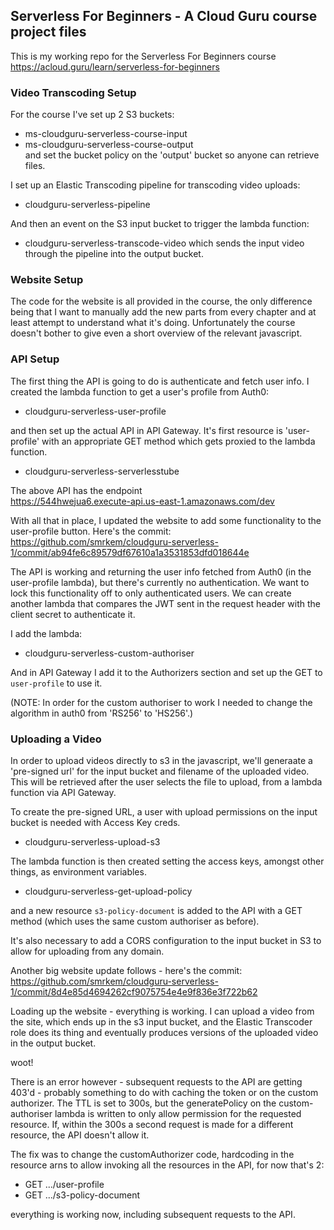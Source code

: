 ## Serverless For Beginners - A Cloud Guru course project files

This is my working repo for the Serverless For Beginners course https://acloud.guru/learn/serverless-for-beginners  

### Video Transcoding Setup  
For the course I've set up 2 S3 buckets:
- ms-cloudguru-serverless-course-input
- ms-cloudguru-serverless-course-output  
and set the bucket policy on the 'output' bucket so anyone can retrieve files.

I set up an Elastic Transcoding pipeline for transcoding video uploads:
- cloudguru-serverless-pipeline

And then an event on the S3 input bucket to trigger the lambda function:
- cloudguru-serverless-transcode-video
which sends the input video through the pipeline into the output bucket.

### Website Setup
The code for the website is all provided in the course, the only difference being that I want to manually add the new parts from every chapter and at least attempt to understand what it's doing. Unfortunately the course doesn't bother to give even a short overview of the relevant javascript.  

### API Setup
The first thing the API is going to do is authenticate and fetch user info. I created the lambda function to get a user's profile from Auth0:  
- cloudguru-serverless-user-profile

and then set up the actual API in API Gateway. It's first resource is 'user-profile' with an appropriate GET method which gets proxied to the lambda function.
- cloudguru-serverless-serverlesstube  

The above API has the endpoint  
https://544hwejua6.execute-api.us-east-1.amazonaws.com/dev  

With all that in place, I updated the website to add some functionality to the user-profile button. Here's the commit:
https://github.com/smrkem/cloudguru-serverless-1/commit/ab94fe6c89579df67610a1a3531853dfd018644e  

The API is working and returning the user info fetched from Auth0 (in the user-profile lambda), but there's currently no authentication. We want to lock this functionality off to only authenticated users. We can create another lambda that compares the JWT sent in the request header with the client secret to authenticate it.

I add the lambda:  
- cloudguru-serverless-custom-authoriser  

And in API Gateway I add it to the Authorizers section and set up the GET to `user-profile` to use it.

(NOTE: In order for the custom authoriser to work I needed to change the algorithm in auth0 from 'RS256' to 'HS256'.)  

### Uploading a Video  
In order to upload videos directly to s3 in the javascript, we'll generaate a 'pre-signed url' for the input bucket and filename of the uploaded video. This will be retrieved after the user selects the file to upload, from a lambda function via API Gateway.  

To create the pre-signed URL, a user with upload permissions on the input bucket is needed with Access Key creds.  
- cloudguru-serverless-upload-s3  

The lambda function is then created setting the access keys, amongst other things, as environment variables.  
- cloudguru-serverless-get-upload-policy  

and a new resource `s3-policy-document` is added to the API with a GET method (which uses the same custom authoriser as before).  

It's also necessary to add a CORS configuration to the input bucket in S3 to allow for uploading from any domain.

Another big website update follows - here's the commit:  
https://github.com/smrkem/cloudguru-serverless-1/commit/8d4e85d4694262cf9075754e4e9f836e3f722b62

Loading up the website - everything is working. I can upload a video from the site, which ends up in the s3 input bucket, and the Elastic Transcoder role does its thing and eventually produces versions of the uploaded video in the output bucket.

woot!

There is an error however - subsequent requests to the API are getting 403'd - probably something to do with caching the token or on the custom authorizer. The TTL is set to 300s, but the generatePolicy on the custom-authoriser lambda is written to only allow permission for the requested resource. If, within the 300s a second request is made for a different resource, the API doesn't allow it.

The fix was to change the customAuthorizer code, hardcoding in the resource arns to allow invoking all the resources in the API, for now that's 2:
- GET .../user-profile
- GET .../s3-policy-document

everything is working now, including subsequent requests to the API.
